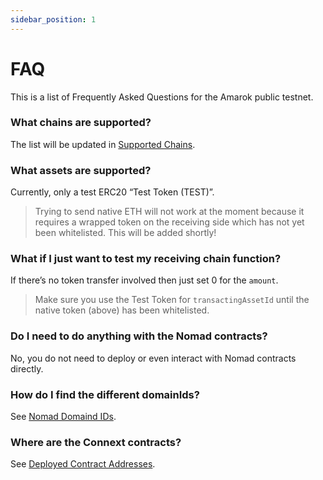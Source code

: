 ```yaml
---
sidebar_position: 1
---
```


# FAQ

This is a list of Frequently Asked Questions for the Amarok public testnet.

### What chains are supported?

The list will be updated in [Supported Chains](../Basics/chains.md/#supported-chains).

### What assets are supported?

Currently, only a test ERC20 “Test Token (TEST)”.

> Trying to send native ETH will not work at the moment because it requires a wrapped token on the receiving side which has not yet been whitelisted. This will be added shortly!

### What if I just want to test my receiving chain function?

If there’s no token transfer involved then just set 0 for the `amount`.

> Make sure you use the Test Token for `transactingAssetId` until the native token (above) has been whitelisted.

### Do I need to do anything with the Nomad contracts?

No, you do not need to deploy or even interact with Nomad contracts directly.

### How do I find the different domainIds?

See [Nomad Domaind IDs](./testing-against-testnet.md/#nomad-domain-ids).

### Where are the Connext contracts?

See [Deployed Contract Addresses](./testing-against-testnet.md/#deployed-contract-addresses).
